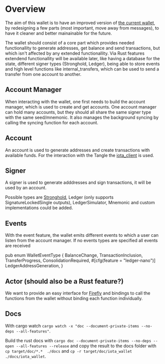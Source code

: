 # Overview

The aim of this wallet is to have an improved version of [the current wallet](https://github.com/iotaledger/wallet.rs), by redesigning a few parts (most important, move away from messages), to have it cleaner and better mainainable for the future.

The wallet should consist of a core part which provides needed functionallity to generate addresses, get balance and send transactions, but which isn't affected by any extended functionallity.
Via Rust features extendend functionallity will be available later, like having a database for the state, different signer types (Stronghold, Ledger), being able to store events and high level functions like internal_transfers, which can be used to send a transfer from one account to another.

## Account Manager

When interacting with the wallet, one first needs to build the account manager, which is used to create and get accounts. One account manager can hold many accounts, but they should all share the same signer type with the same seed/mnemonic.
It also manages the background syncing by calling the syncing function for each account.

## Account

An account is used to generate addresses and create transactions with available funds.
For the interaction with the Tangle the [iota_client](https://github.com/iotaledger/iota.rs/) is used.

## Signer

A signer is used to generate adddresses and sign transactions, it will be used by an account.

Possible types are [Stronghold](https://github.com/iotaledger/stronghold.rs/), Ledger (only supports SignatureLockedSingle outputs), LedgerSimulator, Mnemonic and custom implementations could be added.

## Events

With the event feature, the wallet emits different events to which a user can listen from the account manager. If no events types are specified all events are received

pub enum WalletEventType {
    BalanceChange,
    TransactionInclusion,
    TransferProgress,
    ConsolidationRequired,
    #[cfg(feature = "ledger-nano")]
    LedgerAddressGeneration,
}

## Actor (should also be a Rust feature?)

We want to provide an easy interface for [Firefly](https://github.com/iotaledger/firefly/) and bindings to call the functions from the wallet without binding each function individually.

## Docs

With cargo watch `cargo watch -x "doc --document-private-items --no-deps --all-features"`.

Build the rust docs with `cargo doc --document-private-items --no-deps --open --all-features --release` and copy the result to the docs folder with `cp target/doc/*.*  ./docs` and `cp -r target/doc/iota_wallet  ./docs/iota_wallet`.
